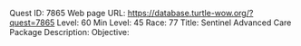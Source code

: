 Quest ID: 7865
Web page URL: https://database.turtle-wow.org/?quest=7865
Level: 60
Min Level: 45
Race: 77
Title: Sentinel Advanced Care Package
Description: 
Objective: 
